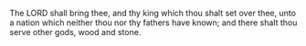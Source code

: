 The LORD shall bring thee, and thy king which thou shalt set over thee, unto a nation which neither thou nor thy fathers have known; and there shalt thou serve other gods, wood and stone.
